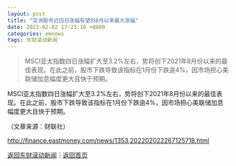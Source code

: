 ```yaml
---
layout: post
title: "亚洲股市近四日涨幅有望创8月以来最大涨幅"
date: 2022-02-02 17:23:16 +0800
categories: emnews
tags: 东财滚动新闻
---
```

> MSCI亚太指数四日涨幅扩大至3.2%左右，势将创下2021年8月份以来的最佳表现。在此之前，股市下跌导致该指标在1月份下跌逾4%，因市场担心美联储加息幅度更大且快于预期。

<p>MSCI亚太指数四日涨幅扩大至3.2%左右，势将创下2021年8月份以来的最佳表现。在此之前，股市下跌导致该指标在1月份下跌逾4%，因市场担心美联储加息幅度更大且快于预期。</p><p class="em_media">（文章来源：财联社）</p>

<http://finance.eastmoney.com/news/1353,202202022267125718.html>

[返回东财滚动新闻](//finews.withounder.com/emnews/)｜[返回首页](//finews.withounder.com/)